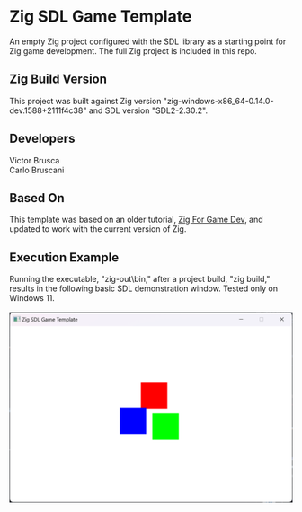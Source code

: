 # Zig SDL Game Template
An empty Zig project configured with the SDL library as a starting point for Zig game development. The full Zig project is included in this repo.

## Zig Build Version
This project was built against Zig version "zig-windows-x86_64-0.14.0-dev.1588+2111f4c38" and SDL version "SDL2-2.30.2".

## Developers
Victor Brusca
<br>
Carlo Bruscani

## Based On
This template was based on an older tutorial, [Zig For Game Dev](https://dev.to/fabioarnold/setup-zig-for-gamedev-2bmf), and updated to work with the current version of Zig.

## Execution Example
Running the executable, "zig-out\bin," after a project build, "zig build," results in the following basic SDL demonstration window. Tested only on Windows 11.
<br><br>
![Screen Shot of SDL Window](storage/sc1.png)
